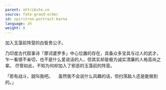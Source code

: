```yaml
---
parent: attribute.ce
source: fate-grand-order
id: spiritron-portrait-karna
language: zh
weight: 0
---
```


加入玉藻前阵营的白皙贵公子。

乃印度古代叙事诗「摩诃婆罗多」中心位置的存在，具备众多宝具与过人的武才。
乍一看很不亲切，也不是什么爱说话的人，但其实却是极为诚实清廉的人格高尚之辈。
尽管如此，不知为何却加入了邪恶的玉藻前的阵营。

「若有战斗，就叫我吧。
　虽然我不会说什么风趣的话，但扫荡敌人还是能做到的。」
